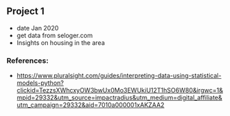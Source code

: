 



## Project 1 
- date Jan 2020
- get data from seloger.com
- Insights on housing in the area 
### References:
- https://www.pluralsight.com/guides/interpreting-data-using-statistical-models-python?clickid=TezzsXWhcxyOW3bwUx0Mo3EWUkiU12T1hSO6W80&irgwc=1&mpid=29332&utm_source=impactradius&utm_medium=digital_affiliate&utm_campaign=29332&aid=7010a000001xAKZAA2


